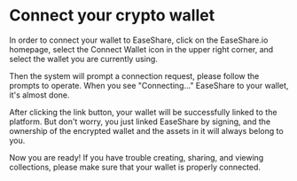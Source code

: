 # Connect your crypto wallet

In order to connect your wallet to EaseShare, click on the EaseShare.io homepage, select the Connect Wallet icon in the upper right corner, and select the wallet you are currently using.

Then the system will prompt a connection request, please follow the prompts to operate. When you see "Connecting..." EaseShare to your wallet, it's almost done.

After clicking the link button, your wallet will be successfully linked to the platform. But don't worry, you just linked EaseShare by signing, and the ownership of the encrypted wallet and the assets in it will always belong to you.

Now you are ready! If you have trouble creating, sharing, and viewing collections, please make sure that your wallet is properly connected.
